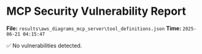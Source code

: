 # MCP Security Vulnerability Report
**File:** `results\aws_diagrams_mcp_server\tool_definitions.json`
**Time:** `2025-06-21 04:15:47`

✅ No vulnerabilities detected.